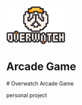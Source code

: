 <img src="https://github.com/briandhkim/8-bit-game/blob/master/images/owlogo.png?raw=true" height="100" display="inline-block">
<h1 display="inline"> Arcade Game </h1>
# Overwatch Arcade Game

personal project
